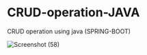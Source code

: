 # CRUD-operation-JAVA
CRUD operation using java (SPRING-BOOT)

![Screenshot (58)](https://user-images.githubusercontent.com/72166353/138932933-f9cc12ad-9696-4828-a9fa-76b32ff86f37.png)

